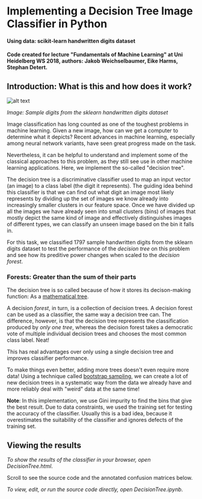 


# Implementing a Decision Tree Image Classifier in Python

#### Using data: scikit-learn handwritten digits dataset

#### Code created for lecture "Fundamentals of Machine Learning" at Uni Heidelberg WS 2018, authors: Jakob Weichselbaumer, Eike Harms, Stephan Detert.  

## Introduction: What is this and how does it work?


![alt text](https://scikit-learn.org/stable/_images/sphx_glr_plot_digits_classification_001.png "Images from the sklearn dataset")

*Image: Sample digits from the sklearn handwritten digits dataset*


Image classification has long counted as one of the toughest problems in machine learning. Given a new image, how can we get a computer to determine what it depicts? Recent advances in machine learning, especially among neural network variants, have seen great progress made on the task. 

Nevertheless, it can be helpful to understand and implement some of the classical approaches to this problem, as they still see use in other machine learning applications. Here, we implement the so-called "decision tree". 

The decision tree is a discriminative classifier used to map an input vector (an image) to a class label (the digit it represents). The guiding idea behind this classifier is that we can find out what digit an image most likely represents by dividing up the set of images we know already into increasingly smaller clusters in our feature space. Once we have divided up all the images we have already seen into small clusters (bins) of images that mostly depict the same kind of image and effectively distinguishes images of different types, we can classify an unseen image based on the bin it falls in. 

For this task, we classified 1797 sample handwritten digits from the sklearn digits dataset to test the performance of the *decision tree* on this problem and see how its preditive power changes when scaled to the *decision forest*. 


### Forests: Greater than the sum of their parts

The decision tree is so called because of how it stores its decison-making function: As a [mathematical tree](https://en.wikipedia.org/wiki/Tree_(graph_theory)). 

A decision *forest*, in turn, is a collection of decision trees. A decision forest can be used as a classifier, the same way a decision tree can. The difference, however, is that the decision tree represents the classification produced by *only one tree*, whereas the decision forest takes a democratic vote of multiple individual decision trees and chooses the most common class label. Neat!

This has real advantages over only using a single decision tree and improves classifier performance. 

To make things even better, adding more trees doesn't even require more data! Using a technique called [bootstrap sampling](https://en.wikipedia.org/wiki/Bootstrapping_(statistics)), we can create a lot of new decision trees in a systematic way from the data we already have and more reliably deal with "weird" data at the same time!


**Note**: In this implementation, we use Gini impurity to find the bins that give the best result. Due to data constraints, we used the training set for testing the accuracy of the classifier. Usually this is a bad idea, because it overestimates the suitability of the classifier and ignores defects of the training set. 


## Viewing the results

*To show the results of the classifier in your browser, open DecisionTree.html*.

Scroll to see the source code and the annotated confusion matrices below. 

*To view, edit, or run the source code directly, open DecisionTree.ipynb*. 



